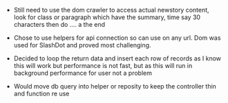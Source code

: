 * Still need to use the dom crawler to access actual newstory content, look for class or paragraph
 which have the summary, time say 30 characters then do .... a the end  
 
 * Chose to use helpers for api connection so can use on any url.  Dom was used for SlashDot and proved most challenging.
 
 * Decided to loop the return data and insert each row of records as I know this will work 
 but performance is not fast, but as this will run in background performance for user not a problem 
 
 * Would move db query into helper or reposity to keep the controller thin and function re use
 
 